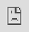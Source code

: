 ```yaml
---
title: 'Recent Updates'
---
```


<iframe id="iframe-responsive" 
   style="border: 0;
   height: 100%;
   left: 0;
   position: absolute;
   top: 0;
   width: 100%;" 
   src="https://announcekit.co/spiff-3d/announcements" frameborder="no"></iframe>